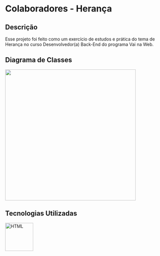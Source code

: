 # Colaboradores - Herança

## Descrição
Esse projeto foi feito como um exercício de estudos e prática do tema de Herança no curso Desenvolvedor(a) Back-End do programa Vai na Web.

## Diagrama de Classes
<img height="420" width="fit-content" src="https://i.imgur.com/YltzCef.png">

## Tecnologias Utilizadas
<div display="flex">
  <img align="center" alt="HTML" height="90" src="https://cdn.jsdelivr.net/gh/devicons/devicon/icons/java/java-original-wordmark.svg" />
</div>
